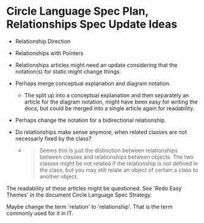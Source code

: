 Circle Language Spec Plan, Relationships Spec Update Ideas
======================================================

- Relationship Direction
- Relationships with Pointers

- Relationships articles might need an update considering that the notation(s) for static might change things.
- Perhaps merge conceptual explanation and diagram notation.
	- The split up into a conceptual explanation and then separately an article for the diagram notation, might have been easy for writing the docs, but could be merged into a single article again for readability.
- Perhaps change the notation for a bidirectional relationship.
- Do relationships make sense anymore, when related classes are not necessarly fixed by the class?
	- > Seems this is just the distinction between relationships between classes and relationships between objects. The two classes might be not related if the relationship is not defined in the class, but you may still relate an object of certain a class to another object.

The readability of these articles might be questioned. See 'Redo Easy Themes' in the document Circle Language Spec Strategy.

Maybe change the term 'relation' to 'relationship'. That is the term commonly used for it in IT.
